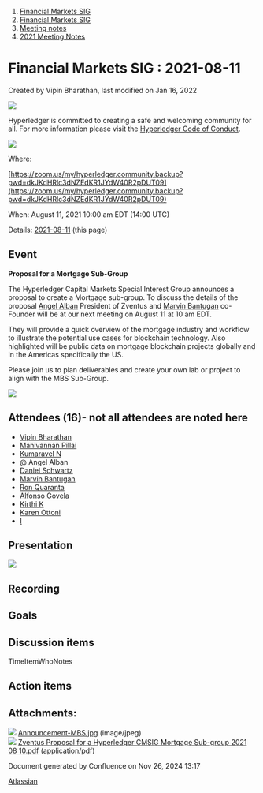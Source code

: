 1. [Financial Markets SIG](index.html)
2. [Financial Markets SIG](Financial-Markets-SIG_20545549.html)
3. [Meeting notes](Meeting-notes_20558268.html)
4. [2021 Meeting Notes](2021-Meeting-Notes_20547499.html)

# Financial Markets SIG : 2021-08-11

Created by Vipin Bharathan, last modified on Jan 16, 2022

![](https://wiki.hyperledger.org/download/attachments/2392771/welcome.png?version=2&modificationDate=1572450107000&api=v2)

Hyperledger is committed to creating a safe and welcoming community for all. For more information please visit the [Hyperledger Code of Conduct](https://lf-hyperledger.atlassian.net/wiki/spaces/HYP/pages/19595281/Hyperledger+Code+of+Conduct).

![](https://wiki.hyperledger.org/download/attachments/29034696/Antitrustnotice.png?version=1&modificationDate=1581695654000&api=v2)

Where:

[https://zoom.us/my/hyperledger.community.backup?pwd=dkJKdHRlc3dNZEdKR1JYdW40R2pDUT09](https://zoom.us/my/hyperledger.community.backup?pwd=dkJKdHRlc3dNZEdKR1JYdW40R2pDUT09)

When: August 11, 2021 10:00 am EDT (14:00 UTC)

Details: [2021-08-11](2021-08-11_20546835.html) (this page)

## Event

**Proposal for a Mortgage Sub-Group**

The Hyperledger Capital Markets Special Interest Group announces a proposal to create a Mortgage sub-group. To discuss the details of the proposal [Angel Alban](https://www.linkedin.com/in/ACoAAACb_WsBIegq5H4WKNr-N9CEcWJHdKa-SrM) President of Zventus and [Marvin Bantugan](https://www.linkedin.com/in/ACoAAACxDVEBPJa7srQIAXQcz9kUbZGGE0wYbCo) co-Founder will be at our next meeting on August 11 at 10 am EDT. 

They will provide a quick overview of the mortgage industry and workflow to illustrate the potential use cases for blockchain technology. Also highlighted will be public data on mortgage blockchain projects globally and in the Americas specifically the US. 

Please join us to plan deliverables and create your own lab or project to align with the MBS Sub-Group.

![](attachments/20546835/20559465.jpg?height=250)

## Attendees (16)- not all attendees are noted here

- [Vipin Bharathan](https://lf-hyperledger.atlassian.net/wiki/people/70121:4ac24c34-2385-41a8-8881-61e7a75c6d1e?ref=confluence)
- [Manivannan Pillai](https://lf-hyperledger.atlassian.net/wiki/people/5a6887cec2b7dd3533e4ab77?ref=confluence)
- [Kumaravel N](https://lf-hyperledger.atlassian.net/wiki/people/70121:1d7790e2-8efd-409a-bf1e-ff3f8c520669?ref=confluence)
- @ Angel Alban
- [Daniel Schwartz](https://lf-hyperledger.atlassian.net/wiki/people/5f28514db7a35e002a8febcb?ref=confluence)
- [Marvin Bantugan](https://lf-hyperledger.atlassian.net/wiki/people/712020:1b75350c-2d79-4480-b0ea-774e0ab06540?ref=confluence)
- [Ron Quaranta](https://lf-hyperledger.atlassian.net/wiki/people/557058:986e556c-2be0-4336-8590-bd079def990c?ref=confluence)
- [Alfonso Govela](https://lf-hyperledger.atlassian.net/wiki/people/712020:8cbeb593-dd1b-4b43-a966-913564f1575a?ref=confluence)
- [Kirthi K](https://lf-hyperledger.atlassian.net/wiki/people/712020:cdf2c19a-9f68-45e0-82c7-86c8b2799fb2?ref=confluence)
- [Karen Ottoni](https://lf-hyperledger.atlassian.net/wiki/people/712020:b91a9879-c835-4217-a2e7-e13c7e529f5b?ref=confluence)
- [I](https://lf-hyperledger.atlassian.net/wiki/people/70121:c06dce02-539d-4527-9b7f-4f8fc8bd84c2?ref=confluence)

## Presentation

[![](attachments/thumbnails/20546835/20559476)](attachments/20546835/20559476.pdf)

## Recording

## Goals

## Discussion items

TimeItemWhoNotes

## Action items

## Attachments:

![](images/icons/bullet_blue.gif) [Announcement-MBS.jpg](attachments/20546835/20559465.jpg) (image/jpeg)  
![](images/icons/bullet_blue.gif) [Zventus Proposal for a Hyperledger CMSIG Mortgage Sub-group 2021 08 10.pdf](attachments/20546835/20559476.pdf) (application/pdf)

Document generated by Confluence on Nov 26, 2024 13:17

[Atlassian](http://www.atlassian.com/)

